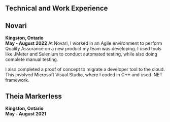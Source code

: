 
<h2>Technical and Work Experience</h2>

## Novari
**Kingston, Ontario**
\
**May - August 2022**
At Novari, I worked in an Agile environment to perform Quality Assurance on a new product my team was developing. I used tools like JMeter and Selenium to conduct automated testing, while also doing complete manual testing.

I also completed a proof of concept to migrate a developer tool to the cloud. This involved Microsoft Visual Studio, where I coded in C++ and used .NET framework.

## Theia Markerless
**Kingston, Ontario**
\
**May - August 2021**

